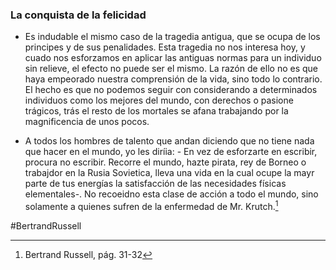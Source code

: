 ### La conquista de la felicidad

* Es indudable el mismo caso de la tragedia antigua, que se ocupa de los principes y de sus penalidades. Esta tragedia no nos interesa hoy, y cuado nos esforzamos en aplicar las antiguas normas para un individuo sin relieve, el efecto no puede ser el mismo. La razón de ello no es que haya empeorado nuestra comprensión de la vida, sino todo lo contrario. El hecho es que no podemos seguir con considerando a determinados individuos como los mejores del mundo, con derechos o pasione trágicos, trás el resto de los mortales se afana trabajando por la magnificencia de unos pocos.

* A todos los hombres de talento que andan diciendo que no tiene nada que hacer en el mundo, yo les diríia: - En vez de esforzarte en escribir, procura no escribir. Recorre el mundo, hazte pirata, rey de Borneo o trabajdor en la Rusia Sovietica, lleva una vida en la cual ocupe la mayr parte de tus energías la satisfacción de las necesidades físicas elementales-. No recoeidno esta clase de acción a todo el mundo, sino solamente a quienes sufren de la enfermedad de Mr. Krutch.[^1]

[^1]: Bertrand Russell, pág. 31-32

#BertrandRussell
